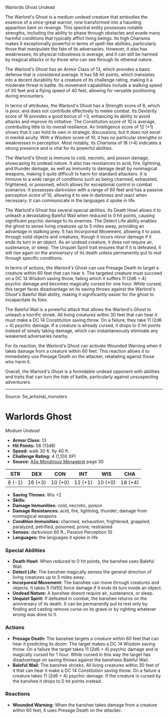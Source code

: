 <MonsterName/>Warlords Ghost</MonsterName>
<CreatureType/>Undead</CreatureType>

<summary>The Warlord's Ghost is a medium undead creature that embodies the essence of a once-great warrior, now transformed into a haunting apparition bent on revenge. This spectral entity possesses notable strengths, including the ability to phase through obstacles and evade many harmful conditions that typically afflict living beings. Its high Charisma makes it exceptionally powerful in terms of spell-like abilities, particularly those that manipulate the fate of its adversaries. However, it also has weaknesses; its physical robustness is average, and it can still be harmed by magical attacks or by those who can see through its ethereal nature.</summary>

<detail>

The Warlord's Ghost has an Armor Class of 13, which provides a basic defense that is considered average. It has 58 hit points, which translates into a decent durability for a creature of its challenge rating, making it a moderate threat in battle. Its movement capabilities include a walking speed of 30 feet and a flying speed of 40 feet, allowing for versatile positioning during encounters.

In terms of attributes, the Warlord's Ghost has a Strength score of 8, which is poor, and does not contribute effectively to melee combat. Its Dexterity score of 16 provides a good bonus of +3, enhancing its ability to avoid attacks and improve its initiative. The Constitution score of 10 is average, contributing little to its overall resilience. An Intelligence score of 12 (+1) shows that it can hold its own in strategic discussions, but it does not excel in mental acuity. With a Wisdom score of 10, it has no particular strengths or weaknesses in perception. Most notably, its Charisma of 18 (+4) indicates a strong presence and is vital for its powerful abilities.

The Warlord's Ghost is immune to cold, necrotic, and poison damage, showcasing its undead nature. It also has resistances to acid, fire, lightning, and thunder damage, as well as immunity to damage dealt by nonmagical weapons, making it quite difficult to harm for standard attackers. It is immune to a wide range of conditions such as being charmed, exhausted, frightened, or poisoned, which allows for exceptional control in combat scenarios. It possesses darkvision with a range of 60 feet and has a passive perception score of 10, allowing it to see in darkness and react when necessary. It can communicate in the languages it spoke in life.

The Warlord's Ghost has several special abilities. Its Death Howl allows it to unleash a devastating Baleful Wail when reduced to 0 hit points, causing significant psychic damage to its enemies. The Detect Life ability enables the ghost to sense living creatures up to 5 miles away, providing an advantage in stalking prey. It has Incorporeal Movement, allowing it to pass through solid objects and creatures, though it incurs minor damage if it ends its turn in an object. As an undead creature, it does not require air, sustenance, or sleep. The Unquiet Spirit trait ensures that if it is defeated, it will rise again on the anniversary of its death unless permanently put to rest through specific conditions.

In terms of actions, the Warlord's Ghost can use Presage Death to target a creature within 60 feet that can hear it. The targeted creature must succeed on a DC 14 Wisdom saving throw, failing which it suffers 11 (2d6 + 4) psychic damage and becomes magically cursed for one hour. While cursed, this target faces disadvantage on its saving throws against the Warlord's Ghost's Baleful Wail ability, making it significantly easier for the ghost to incapacitate its foes.

The Baleful Wail is a powerful attack that allows the Warlord's Ghost to unleash a horrific shriek. All living creatures within 30 feet that can hear it must make a DC 14 Constitution saving throw. On a failure, they take 11 (2d6 + 4) psychic damage. If a creature is already cursed, it drops to 0 hit points instead of simply taking damage, which can instantaneously eliminate any weakened adversaries nearby.

For its reaction, the Warlord's Ghost can activate Wounded Warning when it takes damage from a creature within 60 feet. This reaction allows it to immediately use Presage Death on the attacker, retaliating against those who harm it.

Overall, the Warlord's Ghost is a formidable undead opponent with abilities and traits that can turn the tide of battle, particularly against unsuspecting adventurers.</detail>



---

Source: 5e_artisinal_monsters

# Warlords Ghost

*Medium* *Undead*

- **Armor Class:** 13
- **Hit Points:** 58 (13d8)
- **Speed:** walk 30 ft. fly 40 ft.
- **Challenge Rating:** 4 (1,100 XP)
- **Source:** [A5e Monstrous Menagerie](https://enpublishingrpg.com/products/level-up-monstrous-menagerie-a5e) page 30

| STR | DEX | CON | INT | WIS | CHA |
| --- | --- | --- | --- | --- | --- |
| 8 (-1) | 16 (+3) | 10 (+0) | 12 (+1) | 10 (+0) | 18 (+4) |

- **Saving Throws**: Wis +2
- **Skills:** 
- **Damage Immunities:** cold, necrotic, poison
- **Damage Resistances:** acid, fire, lightning, thunder; damage from nonmagical weapons
- **Condition Immunities:** charmed, exhaustion, frightened, grappled, paralyzed, petrified, poisoned, prone, restrained
- **Senses:** darkvision 60 ft., Passive Perception 10
- **Languages:** the languages it spoke in life

### Special Abilities

- **Death Howl:** When reduced to 0 hit points, the banshee uses Baleful Wail.
- **Detect Life:** The banshee magically senses the general direction of living creatures up to 5 miles away.
- **Incorporeal Movement:** The banshee can move through creatures and objects. It takes 5 (1d10) force damage if it ends its turn inside an object.
- **Undead Nature:** A banshee doesnt require air, sustenance, or sleep.
- **Unquiet Spirit:** If defeated in combat, the banshee returns on the anniversary of its death. It can be permanently put to rest only by finding and casting remove curse on its grave or by righting whatever wrong was done to it.

### Actions

- **Presage Death:** The banshee targets a creature within 60 feet that can hear it  predicting its doom. The target makes a DC 14 Wisdom saving throw. On a failure  the target takes 11 (2d6 + 4) psychic damage and is magically cursed for 1 hour. While cursed in this way  the target has disadvantage on saving throws against the banshees Baleful Wail.
- **Baleful Wail:** The banshee shrieks. All living creatures within 30 feet of it that can hear it make a DC 14 Constitution saving throw. On a failure  a creature takes 11 (2d6 + 4) psychic damage. If the creature is cursed by the banshee  it drops to 0 hit points instead.

### Reactions

- **Wounded Warning:** When the banshee takes damage from a creature within 60 feet, it uses Presage Death on the attacker.




